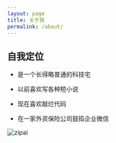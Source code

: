 ```yaml
---
layout: page
title: 关于我
permalink: /about/
---
```


## 自我定位

* 是一个长得略普通的科技宅

* 以前喜欢写各种短小说

* 现在喜欢敲烂代码

* 在一家外资保险公司鼓捣企业微信

![zipai](https://img3.doubanio.com/view/photo/photo/apWm9OiKK8c0YgtMfIKrgQ/48735453/x1317971792.jpg)

